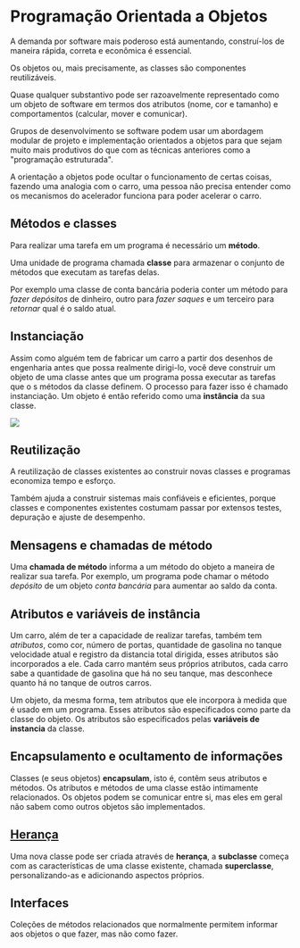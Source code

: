 # Programação Orientada a Objetos
A demanda por software mais poderoso está aumentando, construí-los de maneira rápida, correta e econômica é essencial.

Os objetos ou, mais precisamente, as classes são componentes reutilizáveis.

Quase qualquer substantivo pode ser razoavelmente representado como um objeto de software em termos dos atributos (nome, cor e tamanho) e comportamentos (calcular, mover e comunicar).

Grupos de desenvolvimento se software podem usar um abordagem modular de projeto e implementação orientados a objetos para que sejam  muito mais produtivos do que com as técnicas anteriores como a "programação estruturada".

A orientação a objetos pode ocultar o funcionamento de certas coisas, fazendo uma analogia com o carro, uma pessoa não precisa entender como os mecanismos do acelerador funciona para poder acelerar o carro.

## Métodos e classes
Para realizar uma tarefa em um programa é necessário um **método**.

Uma unidade de programa chamada **classe** para armazenar o conjunto de métodos que executam as tarefas delas.

Por exemplo uma classe de conta bancária poderia conter um método para _fazer depósitos_ de dinheiro, outro para _fazer saques_ e um terceiro para _retornar_ qual é o saldo atual.

## Instanciação
Assim como alguém tem de fabricar um carro a partir dos desenhos de engenharia antes que possa realmente dirigi-lo, você deve construir um objeto de uma classe antes que um programa possa executar as tarefas que o s métodos da classe definem. O processo para fazer isso é chamado instanciação. Um objeto é então referido como uma **instância** da sua classe.

![](/img/Capturadetela.png)

## Reutilização
A reutilização de classes existentes ao construir novas classes e programas economiza tempo e esforço.

Também ajuda a construir sistemas mais confiáveis e eficientes, porque classes e componentes existentes costumam passar por extensos testes, depuração e ajuste de desempenho.

## Mensagens e chamadas de método
Uma **chamada de método** informa a um método do objeto a maneira de realizar sua tarefa. Por exemplo, um programa pode chamar o método _depósito_ de um objeto _conta bancária_ para aumentar ao saldo da conta.

## Atributos e variáveis de instância
Um carro, além de ter a capacidade de realizar tarefas, também tem _atributos_, como cor, número de portas, quantidade de gasolina no tanque velocidade atual e registro da distancia total dirigida, esses atributos são incorporados a ele. Cada carro mantém seus próprios atributos, cada carro sabe a quantidade de gasolina que há no seu tanque, mas desconhece quanto há no tanque de outros carros.

Um objeto, da mesma forma, tem atributos que ele incorpora à medida que é usado em um programa. Esses atributos são especificados como parte da classe do objeto. Os atributos são especificados pelas **variáveis de instancia** da classe.

## Encapsulamento e ocultamento de informações 
Classes (e seus objetos) **encapsulam**, isto é, contêm seus atributos e métodos. Os atributos e métodos de uma classe estão intimamente relacionados. Os objetos podem se comunicar entre si, mas eles em geral não sabem como outros objetos são implementados.

## [Herança](/Herança/Heranca.md)
Uma nova classe pode ser criada através de **herança**, a **subclasse** começa com as características de uma classe existente, chamada **superclasse**, personalizando-as e adicionando aspectos próprios.

## Interfaces
Coleções de métodos relacionados que normalmente permitem informar aos objetos o que fazer, mas não como fazer. 











